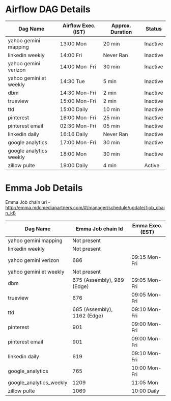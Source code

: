 
# Airflow DAG Details

| Dag Name                | Airflow Exec. (IST) | Approx. Duration | Status   |
|-------------------------|---------------------|------------------|----------|
| yahoo gemini mapping    | 13:00 Mon           | 20 min           | Inactive |
| linkedin weekly         | 14:00 Fri           | Never Ran        | Inactive |
| yahoo gemini verizon    | 14:00 Mon-Fri       | 30 min           | Inactive |
| yahoo gemini et weekly  | 14:30 Tue           | 5 min            | Inactive |
| dbm                     | 14:30 Mon-Fri       | 2 min            | Inactive |
| trueview                | 15:00 Mon-Fri       | 2 min            | Inactive |
| ttd                     | 15:00 Daily         | 10 min           | Inactive |
| pinterest               | 16:00 Mon-Fri       | 25 min           | Inactive |
| pinterest email         | 02:30 Mon-Fri       | 05 min           | Inactive |
| linkedin daily          | 16:16 Daily         | Never Ran        | Inactive |
| google analytics        | 17:00 Mon-Fri       | 30 min           | Inactive |
| google analytics weekly | 18:00 Mon           | 30 min           | Inactive |
| zillow pulte            | 19:00 Daily         | 4 min            | Active   |


# Emma Job Details

Emma Job chain url - http://emma.mdcmediapartners.com/#/manager/schedule/update/{job_chain_id}

| Dag Name                   | Emma Job chain Id           | Emma Exec.(EST) |
|----------------------------|-----------------------------|-----------------|
| yahoo gemini mapping       | Not present                 |                 |
| linkedin weekly            | Not present                 |                 |
| yahoo gemini verizon       | 686                         | 09:15 Mon-Fri   |
| yahoo gemini et weekly     | Not present                 |                 |
| dbm                        | 675 (Assembly), 989 (Edge)  | 09:05 Mon-Fri   |
| trueview                   | 676                         | 09:05 Mon-Fri   |
| ttd                        | 685 (Assembly), 1162 (Edge) | 09:10 Mon-Fri   |
| pinterest                  | 901                         | 09:00 Mon-Fri   |
| pinterest email            | 901                         | 09:00 Mon-Fri   |
| linkedin daily             | 619                         | 09:10 Mon-Fri   |
| google_analytics           | 765                         | 10:00 Mon-Fri   |
| google_analytics_weekly    | 1209                        | 11:05 Mon       |
| zillow pulte               | 1069                        | 10:00 Daily     |
